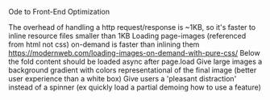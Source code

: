 Ode to Front-End Optimization 

The overhead of handling a http request/response is ~1KB, so it's faster to inline resource files smaller than 1KB
Loading page-images (referenced from html not css) on-demand is faster than inlining them 
https://modernweb.com/loading-images-on-demand-with-pure-css/ 
Below the fold content should be loaded async after page.load 
Give large images a background gradient with colors representational of the final image (better user experience than a white box)
Give users a 'pleasant distraction' instead of a spinner (ex quickly load a partial demoing how to use a feature)
